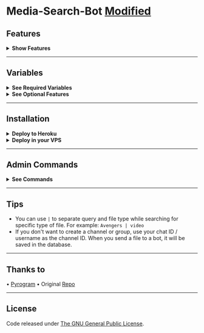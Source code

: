 # Media-Search-Bot [Modified](https://github.com/Mahesh0253/Media-Search-bot)

## Features
<details>
  <summary><b>Show Features</b></summary>
<br/>

* Imdb posters for autofilter.
* Custom captions for your files.
* Index command to index all the files in a given channel (No `USER_SESSION` Required).
* Ability to Index Public Channels without being admin.
* Support Auto-Filter (Both in PM and in Groups)
* Once files saved in Database , exists until you manually deletes. (No Worry if post gets deleted from source channel.)
* Added Force subscribe (Only channel subscribes can use the bot)
* Ability to restrict groups `AUTH_GROUPS`

</details>

---

## Variables
<details>
  <summary><b>See Required Variables</b></summary>
<br/>

* `BOT_TOKEN`: Create a bot using [@BotFather](https://telegram.dog/BotFather), and get the Telegram API Token.
* `API_ID`: Get this value from [telegram.org](https://my.telegram.org/apps)
* `API_HASH`: Get this value from [telegram.org](https://my.telegram.org/apps)
* `CHANNELS`: Username or ID of channel or group. Separate multiple IDs by space
* `ADMINS`: Username or ID of Admin. Separate multiple Admins by space
* `DATABASE_URI`: [mongoDB](https://www.mongodb.com) URI. Get this value from [mongoDB](https://www.mongodb.com). For more help watch this [video](https://youtu.be/nj-lJfkgb6w)
* `DATABASE_NAME`: Name of the database in [mongoDB](https://www.mongodb.com). For more help watch this [video](https://youtu.be/nj-lJfkgb6w)

</details>

<details>
  <summary><b>See Optional Features</b></summary>
<br/>

* `OMDB_API_KEY`: OMBD_API_KEY to generate imdb poster for filter results.Get it from [omdbapi.com](http://www.omdbapi.com/apikey.aspx)
* `CUSTOM_FILE_CAPTION` : A custom caption for your files. You can format it with file_name, file_size, file_caption.(supports html formating)
Example: `<b>Join [tgbotsProject](https://t.me/tgbotsProject) for more useful bots</b>\n\n<code>{file_name}</code>\nSize{file_size}\n{file_caption}.`
* `AUTH_GROUPS` : ID of groups which bot should work as autofilter, bot can only work in thease groups. If not given , bot can be used in any group.
* `COLLECTION_NAME`: Name of the collections. Defaults to Telegram_files. If you going to use same database, then use different collection name for each bot
* `CACHE_TIME`: The maximum amount of time in seconds that the result of the inline query may be cached on the server
* `USE_CAPTION_FILTER`: Whether bot should use captions to improve search results. (True/False)
* `AUTH_USERS`: Username or ID of users to give access of inline search. Separate multiple users by space. Leave it empty if you don't want to restrict bot usage.
* `AUTH_CHANNEL`: ID of channel. Without subscribing this channel users cannot use bot.
* `START_MSG`: Welcome message for start command.

</details>

---

## Installation

<details><summary><b>Deploy to Heroku</b></summary>
<p>
<br>
<a href="https://heroku.com/deploy?template=https://github.com/ZauteKm/Media-Search-Bot">
  <img src="https://www.herokucdn.com/deploy/button.svg" alt="Deploy">
</a>
</p>
</details>

<details>
  <summary><b>Deploy in your VPS</b></summary>
<br/>

```bash
# Create virtual environment
python3 -m venv env

# Activate virtual environment
env\Scripts\activate.bat # For Windows
source env/bin/activate # For Linux or MacOS

# Install Packages
pip3 install -r requirements.txt

# Edit info.py with variables as given below then run bot
python3 bot.py
```
Check [`sample_info.py`](sample_info.py) before editing [`info.py`](info.py) file

</details>

---

## Admin Commands
<details>
  <summary><b>See Commands</b></summary>
<br/>

```
channel - Get basic infomation about channels
total - Show total of saved files
delete - Delete file from database
index - Index all files from channel.
logger - Get log file
```

</details>

---

## Tips
- You can use `|` to separate query and file type while searching for specific type of file. For example: `Avengers | video`
- If you don't want to create a channel or group, use your chat ID / username as the channel ID. When you send a file to a bot, it will be saved in the database.

---

## Thanks to 
• [Pyrogram](https://github.com/pyrogram/pyrogram)
• Original [Repo](https://github.com/Mahesh0253/Media-Search-bot)

---

## License
Code released under [The GNU General Public License](LICENSE).

